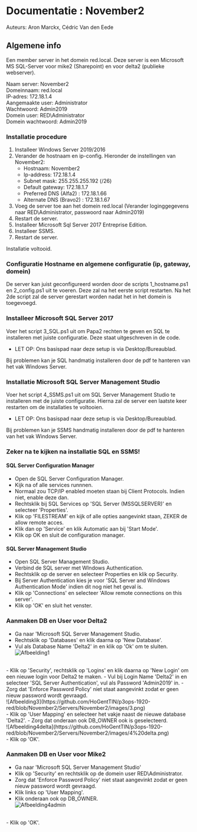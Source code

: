 # Documentatie : November2

Auteurs: Aron Marckx, Cédric Van den Eede

## Algemene info

Een member server in het domein red.local. Deze server is een Microsoft MS SQL-Server
voor mike2 (Sharepoint) en voor delta2 (publieke webserver).

Naam server: November2 <br>
Domeinnaam: red.local <br>
IP-adres: 172.18.1.4 <br>
Aangemaakte user: Administrator <br>
Wachtwoord: Admin2019 <br>
Domein user: RED\Administrator <br>
Domein wachtwoord: Admin2019 <br>

### Installatie procedure

1. Installeer Windows Server 2019/2016
2. Verander de hostnaam en ip-config.
   Hieronder de instellingen van November2:
   - Hostnaam: November2
   - Ip-address: 172.18.1.4
   - Subnet mask: 255.255.255.192 (/26)
   - Default gateway: 172.18.1.7
   - Preferred DNS (Alfa2) : 172.18.1.66
   - Alternate DNS (Bravo2) : 172.18.1.67
3. Voeg de server toe aan het domein red.local (Verander loginggegevens naar RED\Administrator, passwoord naar Admin2019)
4. Restart de server.
5. Installeer Microsoft Sql Server 2017 Entreprise Edition.
6. Installeer SSMS.
7. Restart de server.

Installatie voltooid.

### Configuratie Hostname en algemene configuratie (ip, gateway, domein)

De server kan juist geconfigureerd worden door de scripts 1_hostname.ps1 en 2_config.ps1 uit te voeren. Deze zal na het eerste script restarten.
Na het 2de script zal de server gerestart worden nadat het in het domein is toegevoegd.


### Installeer Microsoft SQL Server 2017

Voer het script 3_SQL.ps1 uit om Papa2 rechten te geven en SQL te installeren met juiste configuratie. Deze staat uitgeschreven in de code.
* LET OP: Ons basispad naar deze setup is via Desktop/Bureaublad.

Bij problemen kan je SQL handmatig installeren door de pdf te hanteren van het vak Windows Server.

### Installatie Microsoft SQL Server Management Studio

Voer het script 4_SSMS.ps1 uit om SQL Server Management Studio te installeren met de juiste configuratie.
Hierna zal de server een laatste keer restarten om de installaties te voltooien.
* LET OP: Ons basispad naar deze setup is via Desktop/Bureaublad.

Bij problemen kan je SSMS handmatig installeren door de pdf te hanteren van het vak Windows Server.


### Zeker na te kijken na installatie SQL en SSMS!

#### SQL Server Configuration Manager
- Open de SQL Server Configuration Manager.
- Kijk na of alle services runnnen.
- Normaal zou TCP/IP enabled moeten staan bij Client Protocols. Indien niet, enable deze dan.
- Rechtsklik bij SQL Services op 'SQL Server (MSSQLSERVER)' en selecteer 'Properties'.
- Klik op 'FILESTREAM' en kijk of alle opties aangevinkt staan, ZEKER de allow remote acces.
- Klik dan op 'Service' en klik Automatic aan bij 'Start Mode'.
- Klik op OK en sluit de configuration manager.

#### SQL Server Management Studio
- Open SQL Server Management Studio.
- Verbind de SQL server met WIndows Authentication.
- Rechtsklik op de server en selecteer Properties en klik op Security.
- Bij Server Authentication kies je voor 'SQL Server and Windows Authentication Mode' indien dit nog niet het geval is.
- Klik op 'Connections' en selecteer 'Allow remote connections on this server'.
- Klik op 'OK' en sluit het venster.


### Aanmaken DB en User voor Delta2
- Ga naar 'Microsoft SQL Server Management Studio.
- Rechtsklik op 'Databases' en klik daarna op 'New Database'.
- Vul als Database Name 'Delta2' in en klik op 'Ok' om te sluiten.<br>
![Afbeelding1](https://github.com/HoGentTIN/p3ops-1920-red/blob/November2/Servers/November2/images/1.png)
<br>
- Klik op 'Security', rechtsklik op 'Logins' en klik daarna op 'New Login' om een nieuwe login voor Delta2 te maken.
- Vul bij Login Name 'Delta2' in en selecteer 'SQL Server Authentication', vul als Password 'Admin2019' in.
- Zorg dat 'Enforce Password Policy' niet staat aangevinkt zodat er geen nieuw password wordt gevraagd.<br>
![Afbeelding3](https://github.com/HoGentTIN/p3ops-1920-red/blob/November2/Servers/November2/images/3.png)
<br>
- Klik op 'User Mapping' en selecteer het vakje naast de nieuwe database 'Delta2'.
- Zorg dat onderaan ook DB_OWNER ook is geselecteerd.<br>
![Afbeelding4delta](https://github.com/HoGentTIN/p3ops-1920-red/blob/November2/Servers/November2/images/4%20delta.png)
<br>
- Klik op 'OK'.

### Aanmaken DB en User voor Mike2
- Ga naar 'Microsoft SQL Server Management Studio'
- Klik op 'Security' en rechtsklik op de domein user RED\Administrator.
- Zorg dat 'Enforce Password Policy' niet staat aangevinkt zodat er geen nieuw password wordt gevraagd.
- Klik links op 'User Mapping'. 
- Klik onderaan ook op DB_OWNER.<br>
![Afbeelding4admin](https://github.com/HoGentTIN/p3ops-1920-red/blob/November2/Servers/November2/images/4%20admin%20red.png)
<br>
- Klik op 'OK'.

